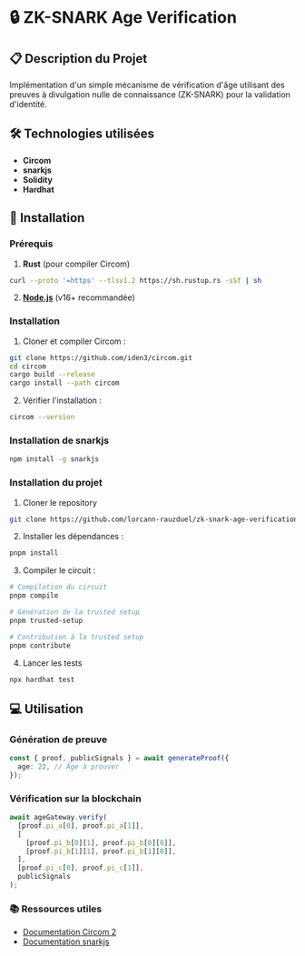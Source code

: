 # 🔒 ZK-SNARK Age Verification

## 📋 Description du Projet

Implémentation d'un simple mécanisme de vérification d'âge utilisant des preuves à divulgation nulle de connaissance (ZK-SNARK) pour la validation d'identité.

## 🛠 Technologies utilisées

- **Circom**
- **snarkjs**
- **Solidity**
- **Hardhat**

## 🚀 Installation

### Prérequis

1. **Rust** (pour compiler Circom)

```bash
curl --proto '=https' --tlsv1.2 https://sh.rustup.rs -sSf | sh
```

2. **[Node.js](https://nodejs.org/)** (v16+ recommandée)

### Installation

1. Cloner et compiler Circom :

```bash
git clone https://github.com/iden3/circom.git
cd circom
cargo build --release
cargo install --path circom
```

2. Vérifier l'installation :

```bash
circom --version
```

### Installation de snarkjs

```bash
npm install -g snarkjs
```

### Installation du projet

1. Cloner le repository

```bash
git clone https://github.com/lorcann-rauzduel/zk-snark-age-verification.git
```

2. Installer les dépendances :

```bash
pnpm install
```

3. Compiler le circuit :

```bash
# Compilation du circuit
pnpm compile

# Génération de la trusted setup
pnpm trusted-setup

# Contribution à la trusted setup
pnpm contribute
```

4. Lancer les tests

```bash
npx hardhat test
```

## 💻 Utilisation

### Génération de preuve

```typescript
const { proof, publicSignals } = await generateProof({
  age: 22, // Âge à prouver
});
```

### Vérification sur la blockchain

```typescript
await ageGateway.verify(
  [proof.pi_a[0], proof.pi_a[1]],
  [
    [proof.pi_b[0][1], proof.pi_b[0][0]],
    [proof.pi_b[1][1], proof.pi_b[1][0]],
  ],
  [proof.pi_c[0], proof.pi_c[1]],
  publicSignals
);
```

### 📚 Ressources utiles

- [Documentation Circom 2](https://docs.circom.io/)
- [Documentation snarkjs](https://github.com/iden3/snarkjs)
